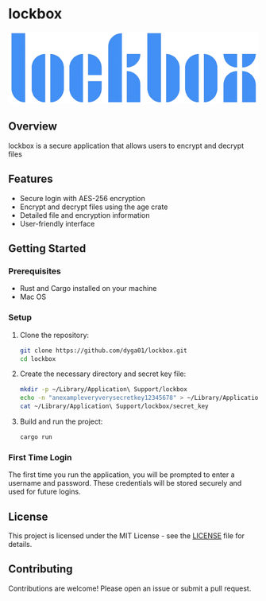 # lockbox

![Logo](images/logo-full-transparent.png)

## Overview

lockbox is a secure application that allows users to encrypt and decrypt files

## Features

- Secure login with AES-256 encryption
- Encrypt and decrypt files using the age crate
- Detailed file and encryption information
- User-friendly interface

## Getting Started

### Prerequisites

- Rust and Cargo installed on your machine
- Mac OS

### Setup

1. Clone the repository:

    ```sh
    git clone https://github.com/dyga01/lockbox.git
    cd lockbox
    ```

2. Create the necessary directory and secret key file:

    ```sh
    mkdir -p ~/Library/Application\ Support/lockbox
    echo -n "anexampleveryverysecretkey12345678" > ~/Library/Application\ Support/lockbox/secret_key
    cat ~/Library/Application\ Support/lockbox/secret_key
    ```

3. Build and run the project:

    ```sh
    cargo run
    ```

### First Time Login

The first time you run the application, you will be prompted to enter a username and password. These credentials will be stored securely and used for future logins.

## License

This project is licensed under the MIT License - see the [LICENSE](LICENSE) file for details.

## Contributing

Contributions are welcome! Please open an issue or submit a pull request.
